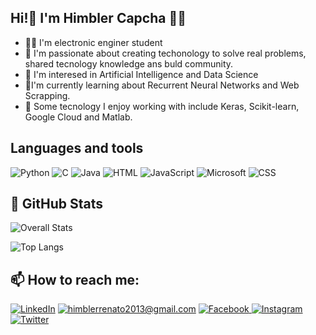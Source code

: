 <h2> Hi!👋 I'm Himbler Capcha 👨‍💻 </h2>

- 👨‍🎓 I'm electronic enginer student
- 💓 I'm passionate about creating techonology to solve real problems, shared tecnology knowledge ans buld community.
- 👀 I'm interesed in Artificial Intelligence and Data Science 
- 🌱I'm currently learning about Recurrent Neural Networks and Web Scrapping.
- 🧰 Some tecnology I enjoy working with include Keras, Scikit-learn, Google Cloud and Matlab.

<h2> Languages and tools</h2>

![Python](https://img.shields.io/badge/Python-3776AB?style=for-the-badge&logo=python&logoColor=white)
![C](https://img.shields.io/badge/C-00599C?style=for-the-badge&logo=c&logoColor=white)
![Java](https://img.shields.io/badge/Java-ED8B00?style=for-the-badge&logo=java&logoColor=white)
![HTML](https://img.shields.io/badge/HTML-239120?style=for-the-badge&logo=html5&logoColor=white)
![JavaScript](https://img.shields.io/badge/JavaScript-F7DF1E?style=for-the-badge&logo=javascript&logoColor=black)
![Microsoft](https://img.shields.io/badge/Microsoft_Office-D83B01?style=for-the-badge&logo=microsoft-office&logoColor=white)
![CSS](https://img.shields.io/badge/CSS-239120?&style=for-the-badge&logo=css3&logoColor=white)

<h2>👀 GitHub Stats</h2>

![Overall Stats](https://github-readme-stats.vercel.app/api?username=HimblerCap&theme=github_dark&show_icons=true)

![Top Langs](https://github-readme-stats.vercel.app/api/top-langs/?username=HimblerCap&theme=github_dark&show_icons=true)

<h2> 📫 How to reach me:</h2>

<a href="<https://www.linkedin.com/in/himbler-renato-capcha-campos-08b40b200/>">![LinkedIn](https://img.shields.io/badge/LinkedIn-0077B5?style=for-the-badge&logo=linkedin&logoColor=white)</a>
<a href="mailto:himblerrenato2013@gmail.com">![himblerrenato2013@gmail.com](https://img.shields.io/badge/Gmail-D14836?style=for-the-badge&logo=gmail&logoColor=white)</a>
<a href="https://www.facebook.com/renato.capchacampos/ins">![Facebook](https://img.shields.io/badge/Facebook-1877F2?style=for-the-badge&logo=facebook&logoColor=white)
<a href="https://www.instagram.com/rena.tocap/">![Instagram](https://img.shields.io/badge/Instagram-E4405F?style=for-the-badge&logo=instagram&logoColor=white)
<a href="https://twitter.com/CamposHimbler">![Twitter](https://img.shields.io/badge/Twitter-1DA1F2?style=for-the-badge&logo=twitter&logoColor=white)

<!---
HimblerCap/HimblerCap is a ✨ special ✨ repository because its `README.md` (this file) appears on your GitHub profile.
You can click the Preview link to take a look at your changes.
--->
